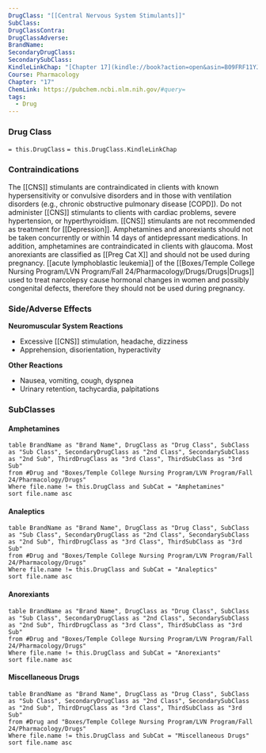 ```yaml
---
DrugClass: "[[Central Nervous System Stimulants]]"
SubClass: 
DrugClassContra: 
DrugClassAdverse: 
BrandName: 
SecondaryDrugClass: 
SecondarySubClass: 
KindleLinkChap: "[Chapter 17](kindle://book?action=open&asin=B09FRF11YJ&location=9427)"
Course: Pharmacology
Chapter: "17"
ChemLink: https://pubchem.ncbi.nlm.nih.gov/#query=
tags:
  - Drug
---
```

### Drug Class 
`= this.DrugClass`
	`= this.DrugClass.KindleLinkChap`

### Contraindications
The [[CNS]] stimulants are contraindicated in clients with known hypersensitivity or convulsive disorders and in those with ventilation disorders (e.g., chronic obstructive pulmonary disease [COPD]). Do not administer [[CNS]] stimulants to clients with cardiac problems, severe hypertension, or hyperthyroidism. [[CNS]] stimulants are not recommended as treatment for [[Depression]]. Amphetamines and anorexiants should not be taken concurrently or within 14 days of antidepressant medications. In addition, amphetamines are contraindicated in clients with glaucoma. Most anorexiants are classified as [[Preg Cat X]] and should not be used during pregnancy. [[acute lymphoblastic leukemia]] of the [[Boxes/Temple College Nursing Program/LVN Program/Fall 24/Pharmacology/Drugs/Drugs|Drugs]] used to treat narcolepsy cause hormonal changes in women and possibly congenital defects, therefore they should not be used during pregnancy.

### Side/Adverse Effects 
**Neuromuscular System Reactions** 
- Excessive [[CNS]] stimulation, headache, dizziness 
- Apprehension, disorientation, hyperactivity 

**Other Reactions** 
- Nausea, vomiting, cough, dyspnea 
- Urinary retention, tachycardia, palpitations 

### SubClasses
#### Amphetamines
```dataview
table BrandName as "Brand Name", DrugClass as "Drug Class", SubClass as "Sub Class", SecondaryDrugClass as "2nd Class", SecondarySubClass as "2nd Sub", ThirdDrugClass as "3rd Class", ThirdSubClass as "3rd Sub"
from #Drug and "Boxes/Temple College Nursing Program/LVN Program/Fall 24/Pharmacology/Drugs" 
Where file.name != this.DrugClass and SubCat = "Amphetamines"
sort file.name asc
```

#### Analeptics
```dataview
table BrandName as "Brand Name", DrugClass as "Drug Class", SubClass as "Sub Class", SecondaryDrugClass as "2nd Class", SecondarySubClass as "2nd Sub", ThirdDrugClass as "3rd Class", ThirdSubClass as "3rd Sub"
from #Drug and "Boxes/Temple College Nursing Program/LVN Program/Fall 24/Pharmacology/Drugs" 
Where file.name != this.DrugClass and SubCat = "Analeptics"
sort file.name asc
```

#### Anorexiants
```dataview
table BrandName as "Brand Name", DrugClass as "Drug Class", SubClass as "Sub Class", SecondaryDrugClass as "2nd Class", SecondarySubClass as "2nd Sub", ThirdDrugClass as "3rd Class", ThirdSubClass as "3rd Sub"
from #Drug and "Boxes/Temple College Nursing Program/LVN Program/Fall 24/Pharmacology/Drugs" 
Where file.name != this.DrugClass and SubCat = "Anorexiants"
sort file.name asc
```

#### Miscellaneous Drugs 
```dataview
table BrandName as "Brand Name", DrugClass as "Drug Class", SubClass as "Sub Class", SecondaryDrugClass as "2nd Class", SecondarySubClass as "2nd Sub", ThirdDrugClass as "3rd Class", ThirdSubClass as "3rd Sub"
from #Drug and "Boxes/Temple College Nursing Program/LVN Program/Fall 24/Pharmacology/Drugs" 
Where file.name != this.DrugClass and SubCat = "Miscellaneous Drugs"
sort file.name asc
```
